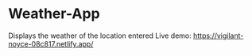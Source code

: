 # Weather-App
Displays the weather of the location entered
Live demo: https://vigilant-noyce-08c817.netlify.app/
